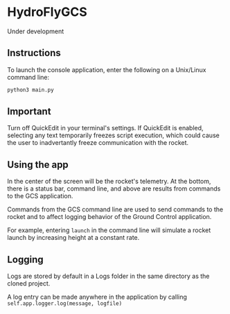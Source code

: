 # HydroFlyGCS

Under development

## Instructions

To launch the console application, enter the following on a Unix/Linux command line:

```python
python3 main.py
```

## Important

Turn off QuickEdit in your terminal's settings. If QuickEdit is enabled, selecting any text temporarily freezes script execution, which could cause the user to inadvertantly freeze communication with the rocket.

## Using the app

In the center of the screen will be the rocket's telemetry. At the bottom, there is a status bar, command line, and above are results from commands to the GCS application.

Commands from the GCS command line are used to send commands to the rocket and to affect logging behavior of the Ground Control application.

For example, entering `launch` in the command line will simulate a rocket launch by increasing height at a constant rate.

## Logging

Logs are stored by default in a Logs folder in the same directory as the cloned project.

A log entry can be made anywhere in the application by calling `self.app.logger.log(message, logfile)`